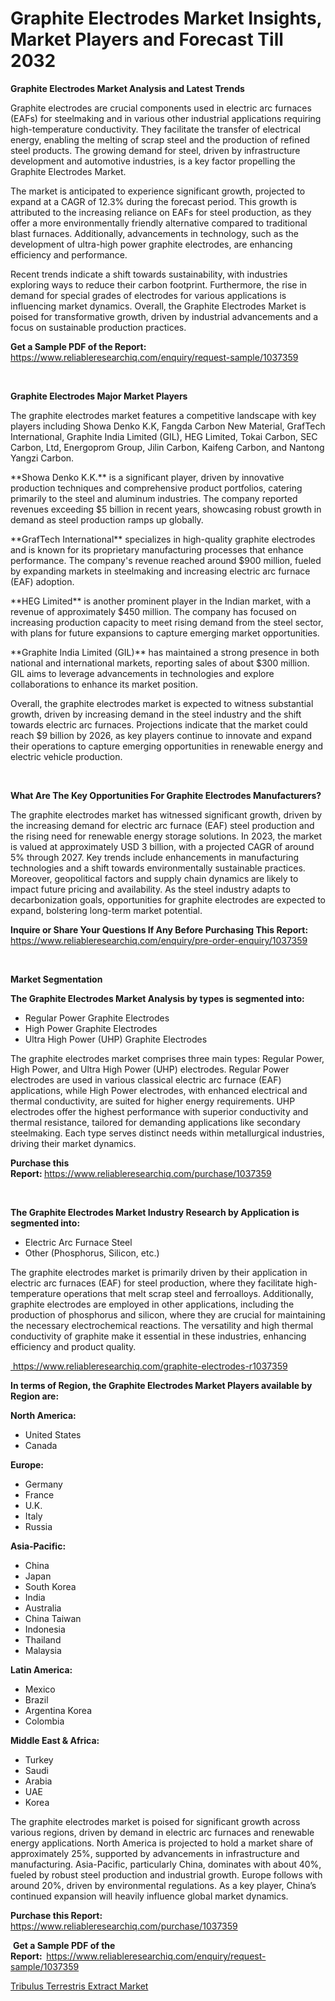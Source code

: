 <p><h1>Graphite Electrodes Market Insights, Market Players and Forecast Till 2032</h1></p><p><strong>Graphite Electrodes Market Analysis and Latest Trends</strong></p>
<p><p>Graphite electrodes are crucial components used in electric arc furnaces (EAFs) for steelmaking and in various other industrial applications requiring high-temperature conductivity. They facilitate the transfer of electrical energy, enabling the melting of scrap steel and the production of refined steel products. The growing demand for steel, driven by infrastructure development and automotive industries, is a key factor propelling the Graphite Electrodes Market.</p><p>The market is anticipated to experience significant growth, projected to expand at a CAGR of 12.3% during the forecast period. This growth is attributed to the increasing reliance on EAFs for steel production, as they offer a more environmentally friendly alternative compared to traditional blast furnaces. Additionally, advancements in technology, such as the development of ultra-high power graphite electrodes, are enhancing efficiency and performance.</p><p>Recent trends indicate a shift towards sustainability, with industries exploring ways to reduce their carbon footprint. Furthermore, the rise in demand for special grades of electrodes for various applications is influencing market dynamics. Overall, the Graphite Electrodes Market is poised for transformative growth, driven by industrial advancements and a focus on sustainable production practices.</p></p>
<p><strong>Get a Sample PDF of the Report:&nbsp;</strong> <a href="https://www.reliableresearchiq.com/enquiry/request-sample/1037359?utm_campaign=3073&utm_medium=2&utm_source=Github&utm_content=ia&utm_term=02042025&utm_id=graphite-electrodes">https://www.reliableresearchiq.com/enquiry/request-sample/1037359</a></p>
<p>&nbsp;</p>
<p><strong>Graphite Electrodes Major Market Players</strong></p>
<p><p>The graphite electrodes market features a competitive landscape with key players including Showa Denko K.K, Fangda Carbon New Material, GrafTech International, Graphite India Limited (GIL), HEG Limited, Tokai Carbon, SEC Carbon, Ltd, Energoprom Group, Jilin Carbon, Kaifeng Carbon, and Nantong Yangzi Carbon. </p><p>**Showa Denko K.K.** is a significant player, driven by innovative production techniques and comprehensive product portfolios, catering primarily to the steel and aluminum industries. The company reported revenues exceeding $5 billion in recent years, showcasing robust growth in demand as steel production ramps up globally.</p><p>**GrafTech International** specializes in high-quality graphite electrodes and is known for its proprietary manufacturing processes that enhance performance. The company's revenue reached around $900 million, fueled by expanding markets in steelmaking and increasing electric arc furnace (EAF) adoption. </p><p>**HEG Limited** is another prominent player in the Indian market, with a revenue of approximately $450 million. The company has focused on increasing production capacity to meet rising demand from the steel sector, with plans for future expansions to capture emerging market opportunities.</p><p>**Graphite India Limited (GIL)** has maintained a strong presence in both national and international markets, reporting sales of about $300 million. GIL aims to leverage advancements in technologies and explore collaborations to enhance its market position.</p><p>Overall, the graphite electrodes market is expected to witness substantial growth, driven by increasing demand in the steel industry and the shift towards electric arc furnaces. Projections indicate that the market could reach $9 billion by 2026, as key players continue to innovate and expand their operations to capture emerging opportunities in renewable energy and electric vehicle production.</p></p>
<p>&nbsp;</p>
<p><strong>What Are The Key Opportunities For Graphite Electrodes Manufacturers?</strong></p>
<p><p>The graphite electrodes market has witnessed significant growth, driven by the increasing demand for electric arc furnace (EAF) steel production and the rising need for renewable energy storage solutions. In 2023, the market is valued at approximately USD 3 billion, with a projected CAGR of around 5% through 2027. Key trends include enhancements in manufacturing technologies and a shift towards environmentally sustainable practices. Moreover, geopolitical factors and supply chain dynamics are likely to impact future pricing and availability. As the steel industry adapts to decarbonization goals, opportunities for graphite electrodes are expected to expand, bolstering long-term market potential.</p></p>
<p><strong>Inquire or Share Your Questions If Any Before Purchasing This Report:</strong> <a href="https://www.reliableresearchiq.com/enquiry/pre-order-enquiry/1037359?utm_campaign=3073&utm_medium=2&utm_source=Github&utm_content=ia&utm_term=02042025&utm_id=graphite-electrodes">https://www.reliableresearchiq.com/enquiry/pre-order-enquiry/1037359</a></p>
<p>&nbsp;</p>
<p><strong>Market Segmentation</strong></p>
<p><strong>The Graphite Electrodes Market Analysis by types is segmented into:</strong></p>
<p><ul><li>Regular Power Graphite Electrodes</li><li>High Power Graphite Electrodes</li><li>Ultra High Power (UHP) Graphite Electrodes</li></ul></p>
<p><p>The graphite electrodes market comprises three main types: Regular Power, High Power, and Ultra High Power (UHP) electrodes. Regular Power electrodes are used in various classical electric arc furnace (EAF) applications, while High Power electrodes, with enhanced electrical and thermal conductivity, are suited for higher energy requirements. UHP electrodes offer the highest performance with superior conductivity and thermal resistance, tailored for demanding applications like secondary steelmaking. Each type serves distinct needs within metallurgical industries, driving their market dynamics.</p></p>
<p><strong>Purchase this Report:&nbsp;</strong><a href="https://www.reliableresearchiq.com/purchase/1037359?utm_campaign=3073&utm_medium=2&utm_source=Github&utm_content=ia&utm_term=02042025&utm_id=graphite-electrodes">https://www.reliableresearchiq.com/purchase/1037359</a></p>
<p>&nbsp;</p>
<p><strong>The Graphite Electrodes Market Industry Research by Application is segmented into:</strong></p>
<p><ul><li>Electric Arc Furnace Steel</li><li>Other (Phosphorus, Silicon, etc.)</li></ul></p>
<p><p>The graphite electrodes market is primarily driven by their application in electric arc furnaces (EAF) for steel production, where they facilitate high-temperature operations that melt scrap steel and ferroalloys. Additionally, graphite electrodes are employed in other applications, including the production of phosphorus and silicon, where they are crucial for maintaining the necessary electrochemical reactions. The versatility and high thermal conductivity of graphite make it essential in these industries, enhancing efficiency and product quality.</p></p>
<p><a href="https://www.reliableresearchiq.com/graphite-electrodes-r1037359?utm_campaign=3073&utm_medium=2&utm_source=Github&utm_content=ia&utm_term=02042025&utm_id=graphite-electrodes">&nbsp;https://www.reliableresearchiq.com/graphite-electrodes-r1037359</a></p>
<p><strong>In terms of Region, the Graphite Electrodes Market Players available by Region are:</strong></p>
<p>
    <p> <strong> North America: </strong>
        <ul>
            <li>United States</li>
            <li>Canada</li>
        </ul>
        </p> 
    <p> <strong> Europe: </strong>
        <ul>
            <li>Germany</li>
            <li>France</li>
            <li>U.K.</li>
            <li>Italy</li>
            <li>Russia</li>
        </ul>
        </p> 
    <p> <strong> Asia-Pacific: </strong>
        <ul>
            <li>China</li>
            <li>Japan</li>
            <li>South Korea</li>
            <li>India</li>
            <li>Australia</li>
            <li>China Taiwan</li>
            <li>Indonesia</li>
            <li>Thailand</li>
            <li>Malaysia</li>
        </ul>
        </p> 
    <p> <strong> Latin America: </strong>
        <ul>
            <li>Mexico</li>
            <li>Brazil</li>
            <li>Argentina Korea</li>
            <li>Colombia</li>
        </ul>
        </p> 
    <p> <strong> Middle East & Africa: </strong>
        <ul>
            <li>Turkey</li>
            <li>Saudi</li>
            <li>Arabia</li>
            <li>UAE</li>
            <li>Korea</li>
        </ul>
    </p>
    </p>
<p><p>The graphite electrodes market is poised for significant growth across various regions, driven by demand in electric arc furnaces and renewable energy applications. North America is projected to hold a market share of approximately 25%, supported by advancements in infrastructure and manufacturing. Asia-Pacific, particularly China, dominates with about 40%, fueled by robust steel production and industrial growth. Europe follows with around 20%, driven by environmental regulations. As a key player, China’s continued expansion will heavily influence global market dynamics.</p></p>
<p><strong>Purchase this Report: </strong><a href="https://www.reliableresearchiq.com/purchase/1037359?utm_campaign=3073&utm_medium=2&utm_source=Github&utm_content=ia&utm_term=02042025&utm_id=graphite-electrodes">https://www.reliableresearchiq.com/purchase/1037359</a></p>
<p>&nbsp;<strong>Get a Sample PDF of the Report:&nbsp;&nbsp;</strong><a href="https://www.reliableresearchiq.com/enquiry/request-sample/1037359?utm_campaign=3073&utm_medium=2&utm_source=Github&utm_content=ia&utm_term=02042025&utm_id=graphite-electrodes">https://www.reliableresearchiq.com/enquiry/request-sample/1037359</a></p>
<p><strong></strong></p>
<p><p><a href="https://github.com/guleealhani/Market-Research-Report-List-1/blob/main/tribulus-terrestris-extract-market.md?utm_campaign=3073&utm_medium=2&utm_source=Github&utm_content=ia&utm_term=02042025&utm_id=graphite-electrodes">Tribulus Terrestris Extract Market</a></p></p>